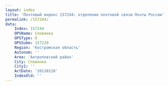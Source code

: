 ```yaml
---
layout: index
title: 'Почтовый индекс 157244: отделение почтовой связи Почты России'
permalink: /157244/
data:
    Index: 157244
    OPSName: Словинка
    OPSType: О
    OPSSubm: 157229
    Region: 'Костромская область'
    Autonom: ''
    Area: 'Антроповский район'
    City: Словинка
    City1: ''
    ActDate: '20110128'
    IndexOld: ''
---
```

